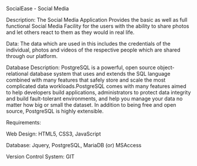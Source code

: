 SocialEase - Social Media

Description:
The Social Media Application Provides the basic as well as full functional Social Media Facility for the users with the ability to share photos and let others react to them as they would in real life.

Data:
The data which are used in this includes the credentials of the individual, photos and videos of the respective people which are shared through our platform.

Database Description:
PostgreSQL is a powerful, open source object-relational database system that uses and extends the SQL language combined with many features that safely store and scale the most complicated data workloads.PostgreSQL comes with many features aimed to help developers build applications, administrators to protect data integrity and build fault-tolerant environments, and help you manage your data no matter how big or small the dataset. In addition to being free and open source, PostgreSQL is highly extensible.

Requirements: 

Web Design: HTML5, CSS3, JavaScript

Database: Jquery, PostgreSQL, MariaDB (or) MSAccess

Version Control System: GIT